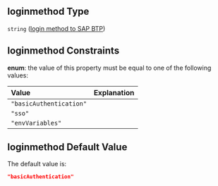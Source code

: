 ## loginmethod Type

`string` ([login method to SAP BTP](btpsa-parameters-properties-login-method-to-sap-btp.md))

## loginmethod Constraints

**enum**: the value of this property must be equal to one of the following values:

| Value                   | Explanation |
| :---------------------- | :---------- |
| `"basicAuthentication"` |             |
| `"sso"`                 |             |
| `"envVariables"`        |             |

## loginmethod Default Value

The default value is:

```json
"basicAuthentication"
```
